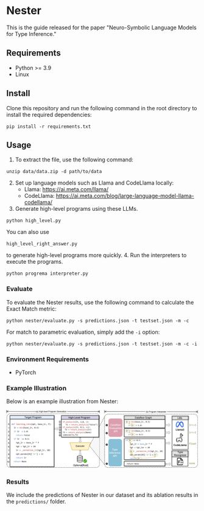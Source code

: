 # Nester

This is the guide released for the paper "Neuro-Symbolic Language Models for Type Inference."

## Requirements

- Python >= 3.9
- Linux

## Install

Clone this repository and run the following command in the root directory to install the required dependencies:

```
pip install -r requirements.txt
```

## Usage

1. To extract the file, use the following command:
```
unzip data/data.zip -d path/to/data
```

2. Set up language models such as Llama and CodeLlama locally:
   - Llama: https://ai.meta.com/llama/
   - CodeLlama: https://ai.meta.com/blog/large-language-model-llama-codellama/
3. Generate high-level programs using these LLMs.
```
python high_level.py
```
You can also use 
```
high_level_right_answer.py
```
to generate high-level programs more quickly.
4. Run the interpreters to execute the programs.
```
python progrema interpreter.py
```

### Evaluate

To evaluate the Nester results, use the following command to calculate the Exact Match metric:

```
python nester/evaluate.py -s predictions.json -t testset.json -m -c
```

For match to parametric evaluation, simply add the `-i` option:

```
python nester/evaluate.py -s predictions.json -t testset.json -m -c -i
```


### Environment Requirements

- PyTorch

### Example Illustration

Below is an example illustration from Nester:

![Nester Illustration](Nester_image.png)

### Results

We include the predictions of Nester in our dataset and its ablation results in the ```predictions/``` folder.

